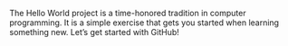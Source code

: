 The Hello World project is a time-honored tradition in computer programming.
It is a simple exercise that gets you started when learning something new.
Let’s get started with GitHub!
